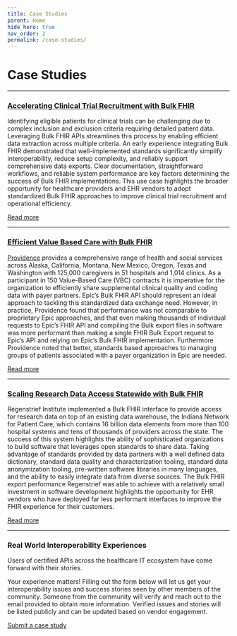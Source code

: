 ```yaml
---
title: Case Studies
parent: Home
hide_hero: true
nav_order: 2
permalink: /case-studies/
---
```

# Case Studies
<hr class="mb-6"/>

### [Accelerating Clinical Trial Recruitment with Bulk FHIR](/case-studies/accelerating-clinical-trial-recruitment-with-bulk-fhir)

Identifying eligible patients for clinical trials can be challenging due to complex inclusion and exclusion criteria requiring detailed patient data. Leveraging Bulk FHIR APIs streamlines this process by enabling efficient data extraction across multiple criteria. An early experience integrating Bulk FHIR demonstrated that well-implemented standards significantly simplify interoperability, reduce setup complexity, and reliably support comprehensive data exports. Clear documentation, straightforward workflows, and reliable system performance are key factors determining the success of Bulk FHIR implementations. This use case highlights the broader opportunity for healthcare providers and EHR vendors to adopt standardized Bulk FHIR approaches to improve clinical trial recruitment and operational efficiency.

<a class="button is-info" href="/case-studies/accelerating-clinical-trial-recruitment-with-bulk-fhir">Read more</a>
<hr class="mb-6 mt-6"/>

### [Efficient Value Based Care with Bulk FHIR](/case-studies/efficient-value-based-care-with-bulk-fhir)

<a href="https://www.providence.org/" target="_blank">Providence</a> provides a comprehensive range of health and social services across Alaska, California, Montana, New Mexico, Oregon, Texas and Washington with 125,000 caregivers in 51 hospitals and 1,014 clinics. As a participant in 150 Value-Based Care (VBC) contracts it is imperative for the organization to efficiently share supplemental clinical quality and coding data with payer partners. Epic’s Bulk FHIR API should represent an ideal approach to tackling this standardized data exchange need. However, in practice, Providence found that performance was not comparable to proprietary Epic approaches, and that even making thousands of individual requests to Epic’s FHIR API and compiling the Bulk export files in software was more performant than making a single FHIR Bulk Export request to Epic’s API and relying on Epic’s Bulk FHIR implementation. Furthermore Providence noted that better, standards based approaches to managing groups of patients associated with a payer organization in Epic are needed.

<a class="button is-info" href="/case-studies/efficient-value-based-care-with-bulk-fhir">Read more</a>
<hr class="mb-6 mt-6"/>

### [Scaling Research Data Access Statewide with Bulk FHIR](/case-studies/scaling-research-data-access-statewide-with-bulk-fhir)

Regenstrief Institute implemented a Bulk FHIR interface to provide access for research data on top of an existing data warehouse, the Indiana Network for Patient Care, which contains 16 billion data elements from more than 100 hospital systems and tens of thousands of providers across the state. The success of this system highlights the ability of sophisticated organizations to build software that leverages open standards to share data. Taking advantage of standards provided by data partners with a well defined data dictionary, standard data quality and characterization tooling, standard data anonymization tooling, pre-written software libraries in many languages, and the ability to easily integrate data from diverse sources. The Bulk FHIR export performance Regenstrief was able to achieve with a relatively small investment in software development highlights the opportunity for EHR vendors who have deployed far less performant interfaces to improve the FHIR experience for their customers.

<a class="button is-info" href="/case-studies/scaling-research-data-access-statewide-with-bulk-fhir">Read more</a>
<hr class="mb-6 mt-6"/>

### Real World Interoperability Experiences

Users of certified APIs across the healthcare IT ecosystem have come forward with their stories.

Your experience matters! Filling out the form below will let us get your interoperability issues and success stories seen by other members of the community. Someone from the community will verify and reach out to the email provided to obtain more information. Verified issues and stories will be listed publicly and can be updated based on vendor engagement.

<a class="button is-info mt-6 mb-6" href="https://docs.google.com/forms/d/e/1FAIpQLSd9GVWs6VyW8nfSLOd2p75HPQNbCpLwd2YP__TaC9BAY1Ukwg/viewform" target="_blank">Submit a case study</a>
